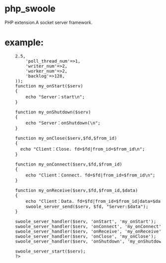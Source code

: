 php_swoole
==========

PHP extension.A socket server framework.

example:
==========
<pre>
	<?php
	$serv = swoole_server_create("127.0.0.1", 9500, 1);
	swoole_server_set($serv, array(
	    'timeout'=>2.5,
	    'poll_thread_num'=>1,
	    'writer_num'=>2,
	    'worker_num'=>2,
	    'backlog'=>128,
	));
	function my_onStart($serv)
	{
	    echo "Server：start\n";
	}
	
	function my_onShutdown($serv)
	{
	    echo "Server：onShutdown(\n";
	}
	
	function my_onClose($serv,$fd,$from_id)
	{
	  echo "Client：Close. fd=$fd|from_id=$from_id\n";
	}
	
	function my_onConnect($serv,$fd,$from_id)
	{
		echo "Client：Connect. fd=$fd|from_id=$from_id\n";
	}
	
	function my_onReceive($serv,$fd,$from_id,$data)
	{
		echo "Client：Data. fd=$fd|from_id=$from_id|data=$data\n";
		swoole_server_send($serv, $fd, "Server:$data");
	}
	
	swoole_server_handler($serv, 'onStart', 'my_onStart');
	swoole_server_handler($serv, 'onConnect', 'my_onConnect');
	swoole_server_handler($serv, 'onReceive', 'my_onReceive');
	swoole_server_handler($serv, 'onClose', 'my_onClose');
	swoole_server_handler($serv, 'onShutdown', 'my_onShutdown');
	
	swoole_server_start($serv);
	?>
</pre>
